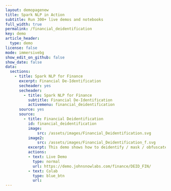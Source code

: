 ```yaml
---
layout: demopagenew
title: Spark NLP in Action
subtitle: Run 300+ live demos and notebooks
full_width: true
permalink: /financial_deidentification
key: demo
article_header:
  type: demo
license: false
mode: immersivebg
show_edit_on_github: false
show_date: false
data:
  sections:  
    - title: Spark NLP for Finance
      excerpt: Financial De-Identification
      secheader: yes
      secheader:
        - title: Spark NLP for Finance
          subtitle: Financial De-Identification
          activemenu: financial_deidentification
      source: yes
      source: 
        - title: Financial Deidentification 
          id: financial_deidentification 
          image: 
              src: /assets/images/Financial_Deidentification.svg
          image2: 
              src: /assets/images/Financial_Deidentification_f.svg
          excerpt: This demo shows how to deidentify / mask / obfuscate financial data to be compliant with data privacy regulations as GDPR and CCPA.
          actions:
          - text: Live Demo
            type: normal
            url: https://demo.johnsnowlabs.com/finance/DEID_FIN/
          - text: Colab
            type: blue_btn
            url:    
---
```

